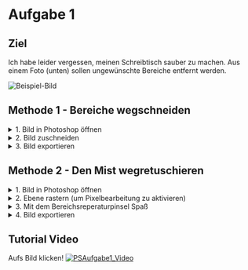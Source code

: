 # Aufgabe 1

## Ziel
Ich habe leider vergessen, meinen Schreibtisch sauber zu machen. Aus einem Foto (unten) sollen ungewünschte Bereiche entfernt werden.

![Beispiel-Bild](/Photoshop/Aufgabe1/20201007_133814.jpg)

## Methode 1 - Bereiche wegschneiden
<details>
  <summary> 1. Bild in Photoshop öffnen </summary>

  1. Bilddatei (oben) herunterladen
  2. Bild öffnen
    - Rechtsklick auf die Datei -> Öffnen mit -> Adobe Photoshop **oder**
    - Photoshop öffnen -> Datei -> Öffnen -> *Datei auswählen
</details>

<details>
  <summary> 2. Bild zuschneiden </summary>


  1. Das "Freistellungswerkzeug" (Shortcut: c) in der Werkzeugleiste links auswählen
  2. Bildausschnitt so ändern, dass weniger "Müll" im Bild ist
</details>

<details>
  <summary> 3. Bild exportieren </summary>

  1. Datei -> Exportieren -> Schnellexport als PNG
  2. Dateinamen und Speicherort wählen
</details>



## Methode 2 - Den Mist wegretuschieren
<details>
  <summary> 1. Bild in Photoshop öffnen </summary>

  1. Bilddatei (oben) herunterladen
  2. Bild öffnen
    - Rechtsklick auf die Datei -> Öffnen mit -> Adobe Photoshop **oder**
    - Photoshop öffnen -> Datei -> Öffnen -> *Datei auswählen
</details>

<details>
  <summary> 2. Ebene rastern (um Pixelbearbeitung zu aktivieren) </summary>

 1. Ebenenfenster finden. Standartmäßig ist das Fenster "Ebenen" irendwo rechts unten. Möglicherweise ist das Fenster ausgeblendet und muss erst über "Fenster -> Ebenen" eingeblendet werden.
 2. Rechtsklick auf die Ebene -> Ebene rastern
</details>

<details>
  <summary> 3. Mit dem Bereichsreperaturpinsel Spaß </summary>
 1. In der Werkzeugleiste (links an der Seite) das "Bereichsreperatur-Pinsel" (Icon: Pflaster) (Shortcut: j) auswählen
 2. Aus dem Stack das richtige Werkzeug auswählen
 Unter dem Pflaster Icon in der Werkzeugleiste verbergen sich mehrere Werkzeuge aus denen eins ausgewählt werden kann. Das Untermenü kann über einen rechtsklick auf das Haupticon in der Werkzeugleiste geöffnet werden. Das Werkzeug, das wir brauchen ist der "Bereichsreperatur-Pinsel" (standartmäßig das ganz oben in Untermenü).
 3. Per Klick auf Stellen im Bild Dinge wegretuschieren
</details>

<details>
  <summary> 4. Bild exportieren </summary>
 1. Datei -> Exportieren -> Schnellexport als PNG
 2. Dateinamen und Speicherort wählen
</details>

 ## Tutorial Video
 Aufs Bild klicken!
 [![PSAufgabe1_Video](https://img.youtube.com/vi/x3ElgBl44vA/0.jpg)](https://www.youtube.com/watch?v=x3ElgBl44vA)
